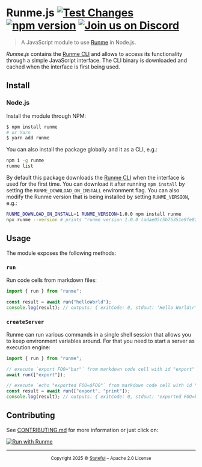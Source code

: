# Runme.js [![Test Changes](https://github.com/runmedev/runmejs/actions/workflows/test.yaml/badge.svg)](https://github.com/runmedev/runmejs/actions/workflows/test.yaml) [![npm version](https://badge.fury.io/js/runme.svg)](https://badge.fury.io/js/runme) [![Join us on Discord](https://img.shields.io/discord/878764303052865537?color=5b39df&label=Join%20us%20on%20Discord)](https://discord.com/invite/BQm8zRCBUY)

> A JavaScript module to use [Runme](https://runme.dev) in Node.js.

_Runme.js_ contains the [Runme CLI](https://github.com/stateful/runme) and allows to access its functionality through a simple JavaScript interface. The CLI binary is downloaded and cached when the interface is first being used.

## Install

### Node.js

Install the module through NPM:

```sh
$ npm install runme
# or Yarn
$ yarn add runme
```

You can also install the package globally and it as a CLI, e.g.:

```sh
npm i -g runme
runme list
```

By default this package downloads the [Runme CLI](https://github.com/stateful/runme) when the interface is used for the first time. You can download it after running `npm install` by setting the `RUNME_DOWNLOAD_ON_INSTALL` environment flag. You can also modify the Runme version that is being installed by setting `RUNME_VERSION`, e.g.:

```sh
RUNME_DOWNLOAD_ON_INSTALL=1 RUNME_VERSION=1.0.0 npm install runme
npx runme --version # prints "runme version 1.0.0 (adae05c5b75351e9fe82acd595ac8086b6abf19b) on 2023-03-28T20:56:21Z"
```

## Usage

The module exposes the following methods:

### `run`

Run code cells from markdown files:

```ts {"name":"runExample"}
import { run } from "runme";

const result = await run("helloWorld");
console.log(result); // outputs: { exitCode: 0, stdout: 'Hello World\r\n', stderr: '' }
```

### `createServer`

Runme can run various commands in a single shell session that allows you to keep environment variables around. For that you need to start a server as execution engine:

```javascript {"terminalRows":"15"}
import { run } from "runme";

// execute `export FOO="bar"` from markdown code cell with id "export"
await run(["export"]);

// execute `echo "exported FOO=$FOO"` from markdown code cell with id "print"
const result = await run(["export", "print"]);
console.log(result); // outputs: { exitCode: 0, stdout: 'exported FOO=bar\r\n', stderr: '' }
```

## Contributing

See [CONTRIBUTING.md](./CONTRIBUTING.md) for more information or just click on:

[![Run with Runme](https://badgen.net/badge/Run%20with/Runme/5B3ADF?icon=https://runme.dev/img/logo.svg)](https://runme.dev/api/runme?repository=https%3A%2F%2Fgithub.com%2Fstateful%2Frunmejs.git&fileToOpen=CONTRIBUTING.md)

---

<p align="center">
  <small>
    Copyright 2025 © <a href="http://stateful.com/">Stateful</a> – Apache 2.0 License
  </small>
</p>
